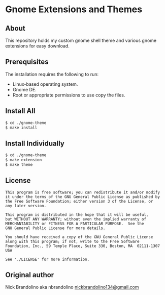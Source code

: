 # Gnome Extensions and Themes

## About

This repository holds my custom gnome shell theme and various gnome extensions for easy download.

## Prerequisites

The installation requires the following to run:

- Linux-based operating system.
- Gnome DE.
- Root or appropriate permissions to use copy the files.

Install All
-----------
```bash
$ cd ./gnome-theme
$ make install
```

Install Individually
--------------------
```bash
$ cd ./gnome-theme
$ make extension
$ make theme
```

## License

    This program is free software; you can redistribute it and/or modify
    it under the terms of the GNU General Public License as published by
    the Free Software Foundation; either version 3 of the License, or
    any later version.

    This program is distributed in the hope that it will be useful,
    but WITHOUT ANY WARRANTY; without even the implied warranty of
    MERCHANTABILITY or FITNESS FOR A PARTICULAR PURPOSE.  See the
    GNU General Public License for more details.

    You should have received a copy of the GNU General Public License
    along with this program; if not, write to the Free Software
    Foundation, Inc., 59 Temple Place, Suite 330, Boston, MA  02111-1307  USA

    See './LICENSE' for more information.

## Original author

Nick Brandolino aka nbrandolino
nickbrandolino134@gmail.com
